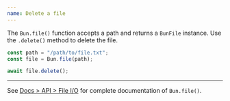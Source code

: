 ```yaml
---
name: Delete a file
---
```


The `Bun.file()` function accepts a path and returns a `BunFile` instance. Use the `.delete()` method to delete the file.

```ts
const path = "/path/to/file.txt";
const file = Bun.file(path);

await file.delete();
```

---

See [Docs > API > File I/O](https://bun.sh/docs/api/file-io#reading-files-bun-file) for complete documentation of `Bun.file()`.
